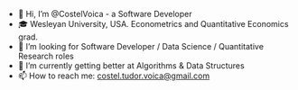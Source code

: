 - 👋 Hi, I’m @CostelVoica - a Software Developer
- 🎓 Wesleyan University, USA. Econometrics and Quantitative Economics grad.
- 👀 I’m looking for Software Developer / Data Science / Quantitative Research roles
- 🌱 I’m currently getting better at Algorithms & Data Structures
- 📫 How to reach me: costel.tudor.voica@gmail.com

<!---
CostelVoica/CostelVoica is a ✨ special ✨ repository because its `README.md` (this file) appears on your GitHub profile.
You can click the Preview link to take a look at your changes.
--->
